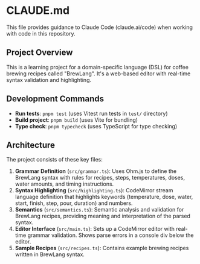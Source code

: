 # CLAUDE.md

This file provides guidance to Claude Code (claude.ai/code) when working with code in this repository.

## Project Overview

This is a learning project for a domain-specific language (DSL) for coffee brewing recipes called "BrewLang". It's a web-based editor with real-time syntax validation and highlighting.

## Development Commands

- **Run tests**: `pnpm test` (uses Vitest run tests in `test/` directory)
- **Build project**: `pnpm build` (uses Vite for bundling)
- **Type check**: `pnpm typecheck` (uses TypeScript for type checking)

## Architecture

The project consists of these key files:

1. **Grammar Definition** (`src/grammar.ts`): Uses Ohm.js to define the BrewLang syntax with rules for recipes, steps, temperatures, doses, water amounts, and timing instructions.
2. **Syntax Highlighting** (`src/highlighting.ts`): CodeMirror stream language definition that highlights keywords (temperature, dose, water, start, finish, step, pour, duration) and numbers.
3. **Semantics** (`src/semantics.ts`): Semantic analysis and validation for BrewLang recipes, providing meaning and interpretation of the parsed syntax.
4. **Editor Interface** (`src/main.ts`): Sets up a CodeMirror editor with real-time grammar validation. Shows parse errors in a console div below the editor.
5. **Sample Recipes** (`src/recipes.ts`): Contains example brewing recipes written in BrewLang syntax.
